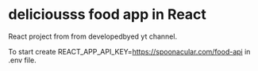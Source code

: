 # deliciousss food app in React

React project from from developedbyed yt channel.

To start create REACT_APP_API_KEY=https://spoonacular.com/food-api in .env file.
